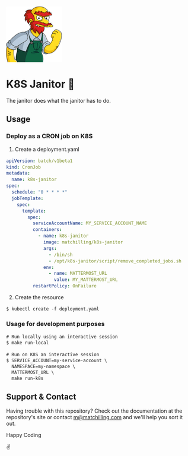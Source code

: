 ![K8S Janitor](./icon.png)

# K8S Janitor 🧹

The janitor does what the janitor has to do.

## Usage

### Deploy as a CRON job on K8S

1) Create a deployment.yaml 

```yaml
apiVersion: batch/v1beta1
kind: CronJob
metadata:
  name: k8s-janitor
spec:
  schedule: "0 * * * *"
  jobTemplate:
    spec:
      template:
        spec:
          serviceAccountName: MY_SERVICE_ACCOUNT_NAME
          containers:
            - name: k8s-janitor
              image: matchilling/k8s-janitor
              args:
                - /bin/sh
                - /opt/k8s-janitor/script/remove_completed_jobs.sh
              env:
                - name: MATTERMOST_URL
                  value: MY_MATTERMOST_URL
          restartPolicy: OnFailure
```

2) Create the resource

```shell
$ kubectl create -f deployment.yaml
```

### Usage for development purposes

```shell
# Run locally using an interactive session
$ make run-local

# Run on K8S an interactive session
$ SERVICE_ACCOUNT=my-service-account \
  NAMESPACE=my-namespace \
  MATTERMOST_URL \
  make run-k8s
```

## Support & Contact

Having trouble with this repository? Check out the documentation at the repository's site or contact
m@matchilling.com and we'll help you sort it out.

Happy Coding

:v:
